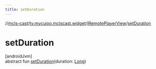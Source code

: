 ```yaml
---
title: setDuration
---
```

//[mcls-cast](../../../index.html)/[tv.mycujoo.mclscast.widget](../index.html)/[IRemotePlayerView](index.html)/[setDuration](set-duration.html)



# setDuration



[androidJvm]\
abstract fun [setDuration](set-duration.html)(duration: [Long](https://kotlinlang.org/api/latest/jvm/stdlib/kotlin/-long/index.html))




